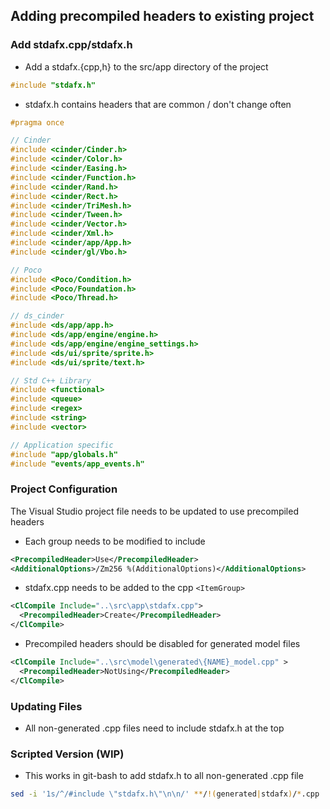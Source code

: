 ## Adding precompiled headers to existing project

### Add stdafx.cpp/stdafx.h

* Add a stdafx.{cpp,h} to the src/app directory of the project

```c++
#include "stdafx.h"
```

* stdafx.h contains headers that are common / don't change often

```c++
#pragma once

// Cinder
#include <cinder/Cinder.h>
#include <cinder/Color.h>
#include <cinder/Easing.h>
#include <cinder/Function.h>
#include <cinder/Rand.h>
#include <cinder/Rect.h>
#include <cinder/TriMesh.h>
#include <cinder/Tween.h>
#include <cinder/Vector.h>
#include <cinder/Xml.h>
#include <cinder/app/App.h>
#include <cinder/gl/Vbo.h>

// Poco
#include <Poco/Condition.h>
#include <Poco/Foundation.h>
#include <Poco/Thread.h>

// ds_cinder
#include <ds/app/app.h>
#include <ds/app/engine/engine.h>
#include <ds/app/engine/engine_settings.h>
#include <ds/ui/sprite/sprite.h>
#include <ds/ui/sprite/text.h>

// Std C++ Library
#include <functional>
#include <queue>
#include <regex>
#include <string>
#include <vector>

// Application specific
#include "app/globals.h"
#include "events/app_events.h"
```

### Project Configuration

The Visual Studio project file needs to be updated to use precompiled headers

* Each <ClCompile> group needs to be modified to include
```xml
<PrecompiledHeader>Use</PrecompiledHeader>
<AdditionalOptions>/Zm256 %(AdditionalOptions)</AdditionalOptions>
```

* stdafx.cpp needs to be added to the cpp `<ItemGroup>`
```xml
<ClCompile Include="..\src\app\stdafx.cpp">
  <PrecompiledHeader>Create</PrecompiledHeader>
</ClCompile>
```

* Precompiled headers should be disabled for generated model files
```xml
<ClCompile Include="..\src\model\generated\{NAME}_model.cpp" >
  <PrecompiledHeader>NotUsing</PrecompiledHeader>
</ClCompile>
```

### Updating Files

* All non-generated .cpp files need to include stdafx.h at the top


### Scripted Version (WIP)

* This works in git-bash to add stdafx.h to all non-generated .cpp file
```bash
sed -i '1s/^/#include \"stdafx.h\"\n\n/' **/!(generated|stdafx)/*.cpp
```
